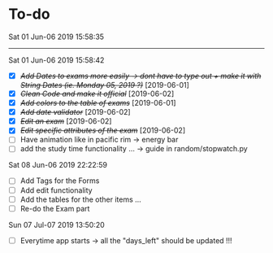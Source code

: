 # To-do 
Sat 01 Jun-06 2019 15:58:35

---

Sat 01 Jun-06 2019 15:58:42
* [X] ~~*Add Dates to exams more easily -> dont have to type out + make it with String Dates (ie. Monday 05, 2019 ?)*~~ [2019-06-01]
* [X] ~~*Clean Code and make it official*~~ [2019-06-02]
* [X] ~~*Add colors to the table of exams*~~ [2019-06-01]
* [X] ~~*Add date validator*~~ [2019-06-02]
* [X] ~~*Edit an exam*~~ [2019-06-02] 
* [X] ~~*Edit specific attributes of the exam*~~ [2019-06-02] 
* [ ] Have animation like in pacific rim -> energy bar 
* [ ] add the study time functionality ... -> guide in random/stopwatch.py

Sat 08 Jun-06 2019 22:22:59
* [ ] Add Tags for the Forms 
* [ ] Add edit functionality
* [ ] Add the tables for the other items ... 
* [ ] Re-do the Exam part

Sun 07 Jul-07 2019 13:50:20
* [ ] Everytime app starts -> all the "days_left" should be updated !!!